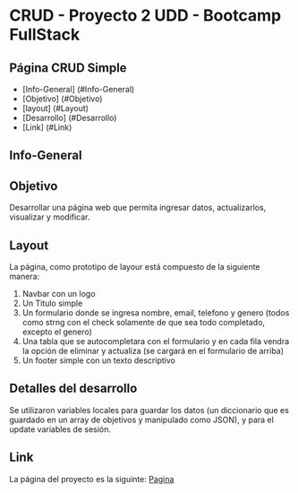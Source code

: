# CRUD - Proyecto 2 UDD - Bootcamp FullStack
## Página CRUD Simple

* [Info-General] (#Info-General)
* [Objetivo] (#Objetivo)
* [layout] (#Layout)
* [Desarrollo] (#Desarrollo)
* [Link] (#Link)

## Info-General

## Objetivo

Desarrollar una página web que permita ingresar datos, actualizarlos, visualizar y modificar.

## Layout

La página, como prototipo de layour está compuesto de la siguiente manera:
1. Navbar con un logo
2. Un Titulo simple
3. Un formulario donde se ingresa nombre, email, telefono y genero (todos como strng con el check solamente de que sea todo completado, excepto el genero)
4. Una tabla que se autocompletara con el formulario y en cada fila vendra la opción de eliminar y actualiza (se cargará en el formulario de arriba)
5. Un footer simple con un texto descriptivo

## Detalles del desarrollo

Se utilizaron variables locales para guardar los datos (un diccionario que es guardado en un array de objetivos y manipulado como JSON), y para el update variables de sesión.

## Link
La página del proyecto es la siguinte: [Pagina]()